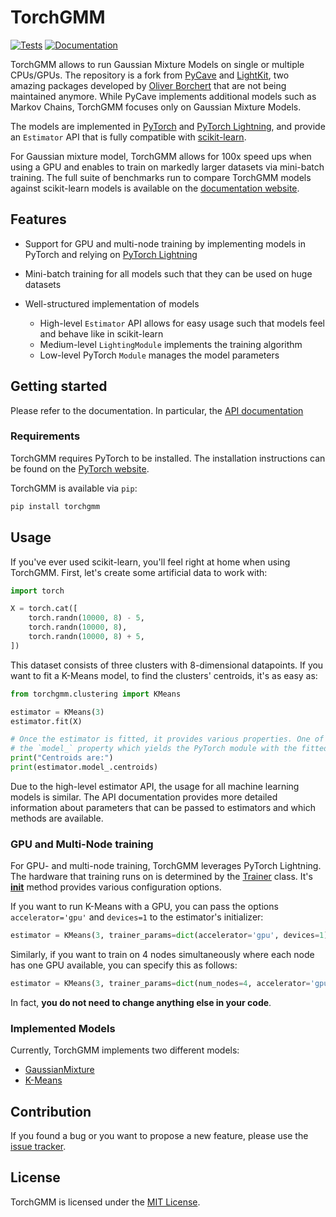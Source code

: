 # TorchGMM

[![Tests][badge-tests]][link-tests]
[![Documentation][badge-docs]][link-docs]

[badge-tests]: https://img.shields.io/github/actions/workflow/status/CSOgroup/torchgmm/test.yaml?branch=main
[link-tests]: https://github.com/CSOgroup/torchgmm/actions/workflows/test.yml
[badge-docs]: https://img.shields.io/readthedocs/torchgmm
[link-docs]: https://torchgmm.readthedocs.io/

TorchGMM allows to run Gaussian Mixture Models on single or multiple CPUs/GPUs.
The repository is a fork from [PyCave](https://github.com/borchero/pycave) and [LightKit](https://github.com/borchero/lightkit), two amazing packages developed by [Oliver Borchert](https://github.com/borchero) that are not being maintained anymore.
While PyCave implements additional models such as Markov Chains, TorchGMM focuses only on Gaussian Mixture Models.

The models are implemented in [PyTorch](https://pytorch.org/) and [PyTorch Lightning](https://lightning.ai/docs/pytorch/stable/), and provide an `Estimator` API
that is fully compatible with [scikit-learn](https://scikit-learn.org/stable/).

For Gaussian mixture model, TorchGMM allows for 100x speed ups when using a GPU and enables to train
on markedly larger datasets via mini-batch training. The full suite of benchmarks run to compare
TorchGMM models against scikit-learn models is available on the
[documentation website](https://pycave.borchero.com/sites/benchmark.html).

## Features

- Support for GPU and multi-node training by implementing models in PyTorch and relying on
  [PyTorch Lightning](https://lightning.ai/docs/pytorch/stable/)
- Mini-batch training for all models such that they can be used on huge datasets
- Well-structured implementation of models

    - High-level `Estimator` API allows for easy usage such that models feel and behave like in
      scikit-learn
    - Medium-level `LightingModule` implements the training algorithm
    - Low-level PyTorch `Module` manages the model parameters

## Getting started

Please refer to the documentation. In particular, the [API documentation](https://pycave.borchero.com/sites/api.html)

### Requirements

TorchGMM requires PyTorch to be installed. The installation instructions can be found on the
[PyTorch website](https://pytorch.org/get-started/locally/).

TorchGMM is available via `pip`:

```bash
pip install torchgmm
```

## Usage

If you've ever used scikit-learn, you'll feel right at home when using TorchGMM. First, let's create
some artificial data to work with:

```python
import torch

X = torch.cat([
    torch.randn(10000, 8) - 5,
    torch.randn(10000, 8),
    torch.randn(10000, 8) + 5,
])
```

This dataset consists of three clusters with 8-dimensional datapoints. If you want to fit a K-Means
model, to find the clusters' centroids, it's as easy as:

```python
from torchgmm.clustering import KMeans

estimator = KMeans(3)
estimator.fit(X)

# Once the estimator is fitted, it provides various properties. One of them is
# the `model_` property which yields the PyTorch module with the fitted parameters.
print("Centroids are:")
print(estimator.model_.centroids)
```

Due to the high-level estimator API, the usage for all machine learning models is similar. The API
documentation provides more detailed information about parameters that can be passed to estimators
and which methods are available.

### GPU and Multi-Node training

For GPU- and multi-node training, TorchGMM leverages PyTorch Lightning. The hardware that training
runs on is determined by the
[Trainer](https://pytorch-lightning.readthedocs.io/en/latest/api/pytorch_lightning.trainer.trainer.html#pytorch_lightning.trainer.trainer.Trainer)
class. It's
[**init**](https://pytorch-lightning.readthedocs.io/en/latest/api/pytorch_lightning.trainer.trainer.html#pytorch_lightning.trainer.trainer.Trainer.__init__)
method provides various configuration options.

If you want to run K-Means with a GPU, you can pass the options `accelerator='gpu'` and `devices=1`
to the estimator's initializer:

```python
estimator = KMeans(3, trainer_params=dict(accelerator='gpu', devices=1))
```

Similarly, if you want to train on 4 nodes simultaneously where each node has one GPU available,
you can specify this as follows:

```python
estimator = KMeans(3, trainer_params=dict(num_nodes=4, accelerator='gpu', devices=1))
```

In fact, **you do not need to change anything else in your code**.

### Implemented Models

Currently, TorchGMM implements two different models:

- [GaussianMixture](https://pycave.borchero.com/sites/generated/bayes/gmm/pycave.bayes.GaussianMixture.html)
- [K-Means](https://pycave.borchero.com/sites/generated/clustering/kmeans/pycave.clustering.KMeans.html)

## Contribution

If you found a bug or you want to propose a new feature, please use the [issue tracker](https://github.com/CSOgroup/cellcharter/issues).

## License

TorchGMM is licensed under the [MIT License](https://github.com/marcovarrone/torchgmm/blob/main/LICENSE).

